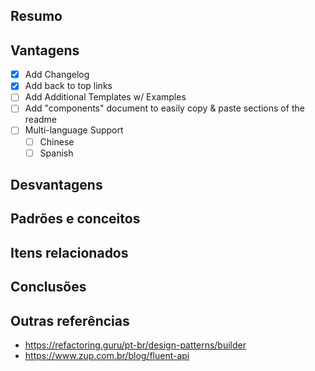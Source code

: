 ## Resumo

## Vantagens

- [x] Add Changelog
- [x] Add back to top links
- [ ] Add Additional Templates w/ Examples
- [ ] Add "components" document to easily copy & paste sections of the readme
- [ ] Multi-language Support
    - [ ] Chinese
    - [ ] Spanish

## Desvantagens

## Padrões e conceitos

## Itens relacionados

## Conclusões 

## Outras referências

* https://refactoring.guru/pt-br/design-patterns/builder
* https://www.zup.com.br/blog/fluent-api